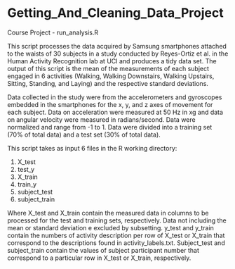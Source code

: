 Getting_And_Cleaning_Data_Project
=================================

Course Project - run_analysis.R

This script processes the data acquired by Samsung smartphones attached to the waists of 30 subjects in a study conducted by Reyes-Ortiz et al. in the Human Activity Recognition lab at UCI and produces a tidy data set.  The output of this script is the mean of the measurements of each subject engaged in 6 activities (Walking, Walking Downstairs, Walking Upstairs, Sitting, Standing, and Laying) and the respective standard deviations.

Data collected in the study were from the accelerometers and gyroscopes embedded in the smartphones for the x, y, and z axes of movement for each subject.  Data on acceleration were measured at 50 Hz in xg and data on angular velocity were measured in radians/second.  Data were normalized and range from -1 to 1.  Data were divided into a training set (70% of total data) and a test set (30% of total data).

This script takes as input 6 files in the R working directory:
1) X_test
2) test_y
3) X_train
4) train_y
5) subject_test
6) subject_train

Where X_test and X_train contain the measured data in columns to be processed for the test and training sets, respectively.  Data not including the mean or standard deviation e excluded by subsetting.  y_test and y_train contain the numbers of activity description per row of X_test or X_train that correspond to the descriptions found in activity_labels.txt. Subject_test and subject_train contain the values of subject participant number that correspond to a particular row in X_test or X_train, respectively.





